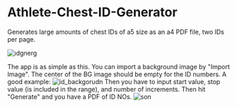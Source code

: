 # Athlete-Chest-ID-Generator
Generates large amounts of chest IDs of a5 size as an a4 PDF file, two IDs per page.

![ıdgnerg](https://github.com/user-attachments/assets/fb4cf930-2dd3-4626-a3e8-70d8c6428527)

The app is as simple as this.
You can import a background image by "Import Image". The center of the BG image should be empty for the ID numbers.
A good example:
![id_backgorudn](https://github.com/user-attachments/assets/e0df83db-f1c6-4a03-af98-3b9178a39155)
Then you have to input start value, stop value (is included in the range), and number of increments.
Then hit "Generate" and you have a PDF of ID NOs.
![son](https://github.com/user-attachments/assets/86e85571-c127-4749-b09c-37ff305d4ea2)
